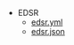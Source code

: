 - EDSR
	- [edsr.yml](../assets/edsr_1658107825346_0.yml)
	- [edsr.json](../assets/edsr_1658107835092_0.json)